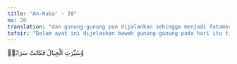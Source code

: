 ```yaml
---
title: "An-Naba' - 20"
no: 20
translation: "dan gunung-gunung pun dijalankan sehingga menjadi fatamorgana."
tafsir: "Dalam ayat ini dijelaskan bawah gunung-gunung pada hari itu tidak lagi seperti sediakala, tetapi akan diguncang sehingga hancur lebur seperti kabut yang dari jauh kelihatan seperti bayangan air. Akan tetapi jika didekati, ternyata tidak ada apa-apa karena bagian-bagiannya telah terpecah belah, dihancurkan, dan beterbangan ke mana-mana.\n\nFirman Allah dalam hal ini:\n\nDan diangkatlah bumi dan gunung-gunung, lalu dibenturkan keduanya sekali benturan. (al-haqqah/69: 14)\n\nKemudian dalam ayat yang lain Allah berfirman:\n\nDan gunung-gunung dihancurluluhkan sehancur-hancurnya, maka jadilah ia debu yang beterbangan. (al-Waqi'ah/56: 5-6)\n\nKemudian gunung-gunung itu akan dihancurleburkan seperti debu yang beterbangan seperti dijelaskan dalam firman Allah:\n\nDan gunung-gunung seperti bulu yang dihambur-hamburkan. (al-Qari'ah/101: 5)\n\nAyat 17-20 dari Surah an-Naba'/78 di atas tampaknya berbicara mengenai terjadinya kiamat. Pada ayat yang dibahas, ada penggambaran mengenai tiupan sangkakala. Ada ayat lain yang juga menggunakan kata sangkakala atau trompet dalam menggambarkan kiamat, seperti Surah an-Nazi'at/79: 6-9, \"(Sungguh, kamu akan dibangkitkan) pada hari ketika tiupan pertama mengguncangkan alam, (tiupan pertama) itu diiringi dengan tiupan kedua. Hati manusia pada waktu itu merasa sangat takut, pandangannya tunduk.\"\n\nKeempat ayat di atas membahas tentang apa yang akan terjadi saat terjadinya hari kiamat. Salah satu kejadian pada hari itu adalah gempa bumi yang sangat dahsyat. Pada ayat 6-9 Surah an-Nazi'at/79, peristiwa gempa, mungkin saja bumi, digambarkan dengan kata \"tiupan\". \n\nApabila kita perhatikan ayat 6 dan 7 dari Surah an-Nazi'at/79 di atas tampak adanya kemiripan dalam gambaran tentang hari kiamat. Namun ada dua pendapat mengenai penggambarannya. Di satu pihak, para ulama menginterpretasikan kata ar-rajifah sebagai bunyi trompet yang pertama, dan ar-radifah adalah tiupan trompet yang kedua. Di pihak lain, ar-rajifah dinyatakan sebagai bumi, dan ar-radifah sebagai saat terjadinya pengadilan. Ada juga yang menginterpretasikan ar-rajifah sebagai kekacauan dari unsur-unsur bumi, sedangkan ar-radifah adalah gempa buminya. Tampaknya pendapat terakhir yang lebih realistis. Tidak ada beda antara kekacauan unsur-unsur bumi dan gempa bumi.\n\nAkan tetapi tampaknya ada pendapat lain yang lebih masuk akal. Mungkin kedua kata yang coba diinterpretasikan oleh banyak ulama sebenarnya menunjukkan adanya gempa utama dan gempa susulan, seperti dapat dilihat pada terjemahan dan tafsir ayat 6 dan 7 Surah an-Nazi'at/79 dalam Tafsir Al-Misbah, \"Pada hari ketika berguncang-guncangan yang dahsyat, diikuti oleh yang mengiringi (nya).\" \n\nSebelum terjadinya gempa utama (main shock), beberapa gempa kecil (fore shock) akan mengawalinya. Setelah gempa utama terjadi maka diikuti oleh gempa susulan (after shocks) yang kekuatannya lebih kecil dan jumlahnya banyak sekali. Lambat laun gempa susulan ini menurun baik jumlah maupun kekuatannya. \n\nPerlu diketahui bahwa gempa awal sulit diidentifikasi. Umumnya gempa utama langsung datang, dan memorak-porandakan segalanya tanpa memperlihatkan adanya gempa awal. Sebagai gambaran adalah gempa Aceh yang terjadi pada tanggal 26 Desember 2004 dengan magnitudo Mw=9,3 datang tanpa gempa awal. Gempa yang mematahkan dasar laut sepanjang hampir 1000 km ini menimbulkan tsunami dan menghancurkan wilayah yang berada di sekitar Lautan Hindia. Gempa Aceh ini kemudian memicu gempa Nias dengan kekuatan sangat besar pula, yakni Mw=8,7. Jadi, pada hakikatnya gempa Nias bukan gempa susulan melainkan gempa yang dipicu oleh gempa besar yang pertama. Baik gempa Aceh maupun gempa Nias diikuti gempa susulan masing-masing. Dengan gambaran tersebut, gempa bumi yang datang pada hari kiamat akan jauh lebih dahsyat dan mampu memicu gempa-gempa yang sama dahsyatnya sehingga bumi hancur lebur."
---
```


وَّسُيِّرَتِ الْجِبَالُ فَكَانَتْ سَرَابًاۗ
